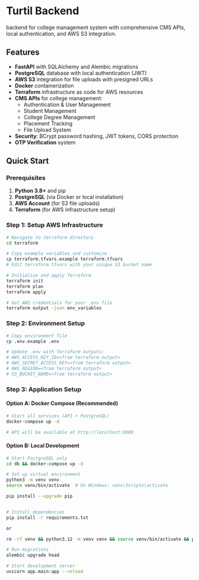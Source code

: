 # Turtil Backend

backend for college management system with comprehensive CMS APIs, local authentication, and AWS S3 integration.

## Features

- **FastAPI** with SQLAlchemy and Alembic migrations
- **PostgreSQL** database with local authentication (JWT)
- **AWS S3** integration for file uploads with presigned URLs
- **Docker** containerization
- **Terraform** infrastructure as code for AWS resources
- **CMS APIs** for college management:
  - Authentication & User Management
  - Student Management
  - College Degree Management
  - Placement Tracking
  - File Upload System
- **Security**: BCrypt password hashing, JWT tokens, CORS protection
- **OTP Verification** system

## Quick Start

### Prerequisites

1. **Python 3.8+** and pip
2. **PostgreSQL** (via Docker or local installation)
3. **AWS Account** (for S3 file uploads)
4. **Terraform** (for AWS infrastructure setup)

### Step 1: Setup AWS Infrastructure

```bash
# Navigate to terraform directory
cd terraform

# Copy example variables and customize
cp terraform.tfvars.example terraform.tfvars
# Edit terraform.tfvars with your unique S3 bucket name

# Initialize and apply Terraform
terraform init
terraform plan
terraform apply

# Get AWS credentials for your .env file
terraform output -json env_variables
```

### Step 2: Environment Setup

```bash
# Copy environment file
cp .env.example .env

# Update .env with Terraform outputs:
# AWS_ACCESS_KEY_ID=<from terraform output>
# AWS_SECRET_ACCESS_KEY=<from terraform output>
# AWS_REGION=<from terraform output>
# S3_BUCKET_NAME=<from terraform output>
```

### Step 3: Application Setup

#### Option A: Docker Compose (Recommended)

```bash
# Start all services (API + PostgreSQL)
docker-compose up -d

# API will be available at http://localhost:8000
```

#### Option B: Local Development

```bash
# Start PostgreSQL only
cd db && docker-compose up -d

# Set up virtual environment
python3 -m venv venv
source venv/bin/activate  # On Windows: venv\Scripts\activate

pip install --upgrade pip


# Install dependencies
pip install -r requirements.txt

or

rm -rf venv && python3.12 -m venv venv && source venv/bin/activate && pip install -r requirements.txt)

# Run migrations
alembic upgrade head

# Start development server
uvicorn app.main:app --reload
```
